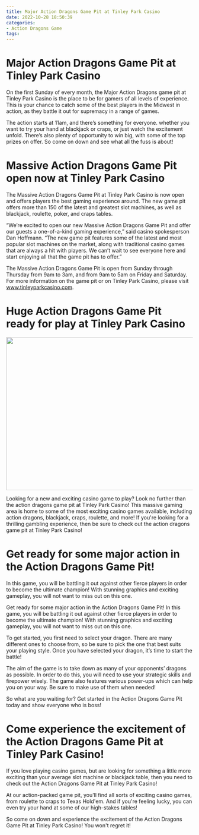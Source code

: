 ```yaml
---
title: Major Action Dragons Game Pit at Tinley Park Casino
date: 2022-10-28 18:50:39
categories:
- Action Dragons Game
tags:
---
```



#  Major Action Dragons Game Pit at Tinley Park Casino

On the first Sunday of every month, the Major Action Dragons game pit at Tinley Park Casino is the place to be for gamers of all levels of experience. This is your chance to catch some of the best players in the Midwest in action, as they battle it out for supremacy in a range of games.

The action starts at 11am, and there’s something for everyone. whether you want to try your hand at blackjack or craps, or just watch the excitement unfold. There’s also plenty of opportunity to win big, with some of the top prizes on offer. So come on down and see what all the fuss is about!

#  Massive Action Dragons Game Pit open now at Tinley Park Casino

The Massive Action Dragons Game Pit at Tinley Park Casino is now open and offers players the best gaming experience around. The new game pit offers more than 150 of the latest and greatest slot machines, as well as blackjack, roulette, poker, and craps tables.

“We’re excited to open our new Massive Action Dragons Game Pit and offer our guests a one-of-a-kind gaming experience,” said casino spokesperson Dan Hoffmann. “The new game pit features some of the latest and most popular slot machines on the market, along with traditional casino games that are always a hit with players. We can’t wait to see everyone here and start enjoying all that the game pit has to offer.”

The Massive Action Dragons Game Pit is open from Sunday through Thursday from 9am to 3am, and from 9am to 5am on Friday and Saturday. For more information on the game pit or on Tinley Park Casino, please visit www.tinleyparkcasino.com.

#  Huge Action Dragons Game Pit ready for play at Tinley Park Casino

<img alt="" src="https://s3-us-west-2.amazonaws.com/igloocasino/action-dragons-game-pit.png" style="width: 612px; height: 412px;" />

Looking for a new and exciting casino game to play? Look no further than the action dragons game pit at Tinley Park Casino! This massive gaming area is home to some of the most exciting casino games available, including action dragons, blackjack, craps, roulette, and more! If you're looking for a thrilling gambling experience, then be sure to check out the action dragons game pit at Tinley Park Casino!

#  Get ready for some major action in the Action Dragons Game Pit!

In this game, you will be battling it out against other fierce players in order to become the ultimate champion! With stunning graphics and exciting gameplay, you will not want to miss out on this one.

Get ready for some major action in the Action Dragons Game Pit! In this game, you will be battling it out against other fierce players in order to become the ultimate champion! With stunning graphics and exciting gameplay, you will not want to miss out on this one.

To get started, you first need to select your dragon. There are many different ones to choose from, so be sure to pick the one that best suits your playing style. Once you have selected your dragon, it’s time to start the battle!

The aim of the game is to take down as many of your opponents’ dragons as possible. In order to do this, you will need to use your strategic skills and firepower wisely. The game also features various power-ups which can help you on your way. Be sure to make use of them when needed!

So what are you waiting for? Get started in the Action Dragons Game Pit today and show everyone who is boss!

#  Come experience the excitement of the Action Dragons Game Pit at Tinley Park Casino!

If you love playing casino games, but are looking for something a little more exciting than your average slot machine or blackjack table, then you need to check out the Action Dragons Game Pit at Tinley Park Casino!

At our action-packed game pit, you'll find all sorts of exciting casino games, from roulette to craps to Texas Hold'em. And if you're feeling lucky, you can even try your hand at some of our high-stakes tables!

So come on down and experience the excitement of the Action Dragons Game Pit at Tinley Park Casino! You won't regret it!